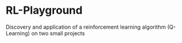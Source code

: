 # RL-Playground
 Discovery and application of a reinforcement learning algorithm (Q-Learning) on two small projects
